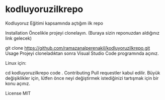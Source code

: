 # kodluyoruzilkrepo
Kodluyoruz Eğitimi kapsamında açtığım ilk repo
 

Installation
Öncelikle projeyi clonelayın. (Buraya sizin reponuzdan aldığınız link gelecek)

git clone https://github.com/ramazanalperenakil/kodluyoruzilkrepo.git
Usage
Projeyi cloneladıktan sonra Visual Studio Code programında açınız.

Linux için:

cd kodluyoruzilkrepo
code .
Contributing
Pull requestler kabul edilir. Büyük değişiklikler için, lütfen önce neyi değiştirmek istediğinizi tartışmak için bir konu açınız.

License
MIT
